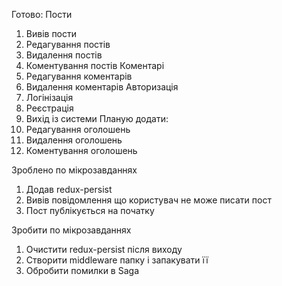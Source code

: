 Готово:
Пости
1. Вивів пости
2. Редагування постів
3. Видалення постів
4. Коментування постів
Коментарі
1. Редагування коментарів
2. Видалення коментарів
Авторизація
1. Логінізація
2. Реєстрація
3. Вихід із системи
Планую додати:
1. Редагування оголошень 
2. Видалення оголошень
3. Коментування оголошень 



Зроблено по мікрозавданнях
1. Додав redux-persist
2. Вивів повідомлення що користувач не може писати пост
3. Пост публікується на початку

Зробити по мікрозавданнях
1. Очистити redux-persist після виходу
2. Створити middleware папку і запакувати її
3. Обробити помилки в Saga

